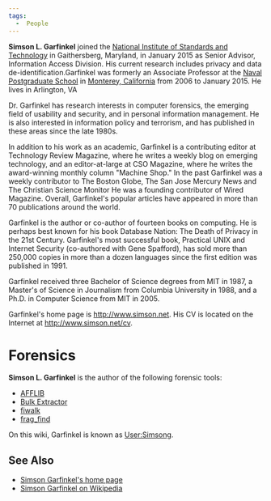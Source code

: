 ```yaml
---
tags:
  -  People
---
```

**Simson L. Garfinkel** joined the [National Institute of Standards and
Technology](national_institute_of_standards_and_technology.md)
in Gaithersberg, Maryland, in January 2015 as Senior Advisor,
Information Access Division. His current research includes privacy and
data de-identification.Garfinkel was formerly an Associate Professor at
the [Naval Postgraduate School](naval_postgraduate_school.md) in
[Monterey, California](monterey,_california.md) from 2006 to
January 2015. He lives in Arlington, VA

Dr. Garfinkel has research interests in computer forensics, the emerging
field of usability and security, and in personal information management.
He is also interested in information policy and terrorism, and has
published in these areas since the late 1980s.

In addition to his work as an academic, Garfinkel is a contributing
editor at Technology Review Magazine, where he writes a weekly blog on
emerging technology, and an editor-at-large at CSO Magazine, where he
writes the award-winning monthly column "Machine Shop." In the past
Garfinkel was a weekly contributor to The Boston Globe, The San Jose
Mercury News and The Christian Science Monitor He was a founding
contributor of Wired Magazine. Overall, Garfinkel's popular articles
have appeared in more than 70 publications around the world.

Garfinkel is the author or co-author of fourteen books on computing. He
is perhaps best known for his book Database Nation: The Death of Privacy
in the 21st Century. Garfinkel's most successful book, Practical UNIX
and Internet Security (co-authored with Gene Spafford), has sold more
than 250,000 copies in more than a dozen languages since the first
edition was published in 1991.

Garfinkel received three Bachelor of Science degrees from MIT in 1987, a
Master's of Science in Journalism from Columbia University in 1988, and
a Ph.D. in Computer Science from MIT in 2005.

Garfinkel's home page is <http://www.simson.net>. His CV is located on
the Internet at <http://www.simson.net/cv>.

# Forensics

**Simson L. Garfinkel** is the author of the following forensic tools:

- [AFFLIB](afflib.md)
- [Bulk Extractor](bulk_extractor.md)
- [fiwalk](fiwalk.md)
- [frag_find](frag_find.md)

On this wiki, Garfinkel is known as
[User:Simsong](user:simsong.md).

## See Also

- [Simson Garfinkel's home page](http://simson.net/)
- [Simson Garfinkel on
  Wikipedia](http://en.wikipedia.org/wiki/Simson_Garfinkel)

